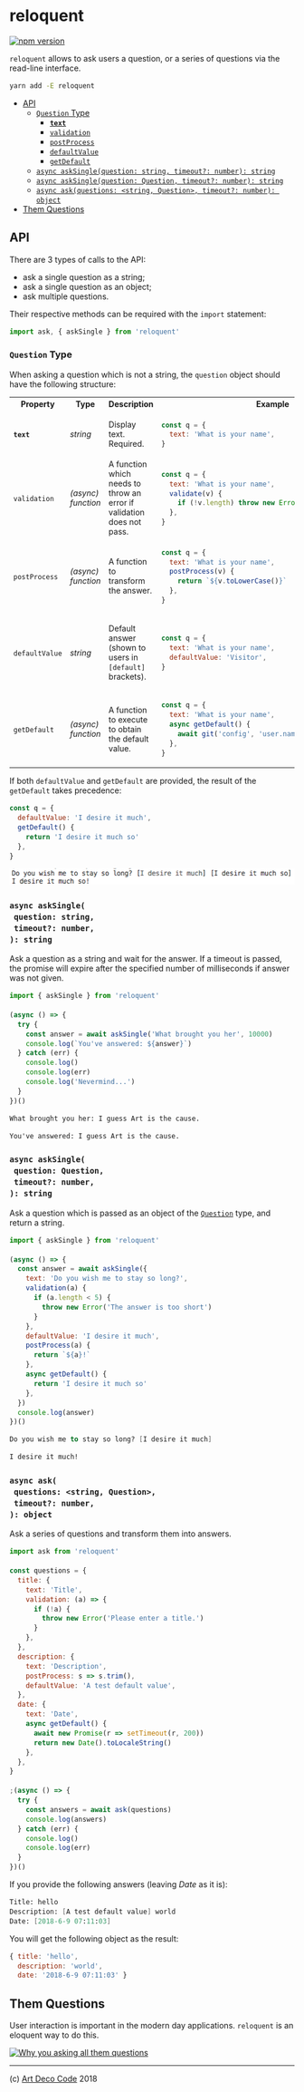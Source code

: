 # reloquent

[![npm version](https://badge.fury.io/js/reloquent.svg)](https://npmjs.org/package/reloquent)

`reloquent` allows to ask users a question, or a series of questions via the read-line interface.

```sh
yarn add -E reloquent
```

- [API](#api)
  * [`Question` Type](#question-type)
    * [<strong><code>text</code></strong>](#text)
    * [<code>validation</code>](#validation)
    * [<code>postProcess</code>](#postprocess)
    * [<code>defaultValue</code>](#defaultvalue)
    * [<code>getDefault</code>](#getdefault)
  * [`async askSingle(question: string, timeout?: number): string`](#async-asksinglequestion-stringtimeout-number-string)
  * [`async askSingle(question: Question, timeout?: number): string`](#async-asksinglequestion-questiontimeout-number-string)
  * [`async ask(questions: <string, Question>, timeout?: number): object`](#async-askquestions-string-questiontimeout-number-object)
- [Them Questions](#them-questions)


## API

There are 3 types of calls to the API:

- ask a single question as a string;
- ask a single question as an object;
- ask multiple questions.

Their respective methods can be required with the `import` statement:

```js
import ask, { askSingle } from 'reloquent'
```

### `Question` Type

When asking a question which is not a string, the `question` object should have the following structure:

<table>
  <tr>
    <th>Property</th>
    <th>Type</th>
    <th>Description</th>
    <th>Example</th>
  </tr>
  
<tr>
  <td><a name="text"><strong><code>text</code></strong></a></td>

  <td><em>string</em></td>
  <td>Display text. Required.</td>
  <td>

```js
const q = {
  text: 'What is your name',
}
```
  
  </td>
</tr>

<tr>
  <td><a name="validation"><code>validation</code></a></td>

  <td><em>(async) function</em></td>
  <td>A function which needs to throw an error if validation does not pass.</td>
  <td>

```js
const q = {
  text: 'What is your name',
  validate(v) {
    if (!v.length) throw new Error('Name is required.')
  },
}
```
  
  </td>
</tr>

<tr>
  <td><a name="postprocess"><code>postProcess</code></a></td>

  <td><em>(async) function</em></td>
  <td>A function to transform the answer.</td>
  <td>

```js
const q = {
  text: 'What is your name',
  postProcess(v) {
    return `${v.toLowerCase()}`
  },
}
```
  
  </td>
</tr>

<tr>
  <td><a name="defaultvalue"><code>defaultValue</code></a></td>

  <td><em>string</em></td>
  <td>

Default answer (shown to users in `[default]` brackets).</td>
  <td>

```js
const q = {
  text: 'What is your name',
  defaultValue: 'Visitor',
}
```
  
  </td>
</tr>

<tr>
  <td><a name="getdefault"><code>getDefault</code></a></td>

  <td><em>(async) function</em></td>
  <td>A function to execute to obtain the default value.</td>
  <td>

```js
const q = {
  text: 'What is your name',
  async getDefault() {
    await git('config', 'user.name')
  },
}
```
  
  </td>
</tr>
</table>


If both `defaultValue` and `getDefault` are provided, the result of the `getDefault` takes precedence:

```js
const q = {
  defaultValue: 'I desire it much',
  getDefault() {
    return 'I desire it much so'
  },
}
```

![getDefault will get precedence](doc/precedence.gif)

### `async askSingle(`<br/>&nbsp;&nbsp;`question: string,`<br/>&nbsp;&nbsp;`timeout?: number,`<br/>`): string`

Ask a question as a string and wait for the answer. If a timeout is passed, the promise will expire after the specified number of milliseconds if answer was not given.

```javascript
import { askSingle } from 'reloquent'

(async () => {
  try {
    const answer = await askSingle('What brought you her', 10000)
    console.log(`You've answered: ${answer}`)
  } catch (err) {
    console.log()
    console.log(err)
    console.log('Nevermind...')
  }
})()
```

```fs
What brought you her: I guess Art is the cause.
```

```fs
You've answered: I guess Art is the cause.
```

### `async askSingle(`<br/>&nbsp;&nbsp;`question: Question,`<br/>&nbsp;&nbsp;`timeout?: number,`<br/>`): string`

Ask a question which is passed as an object of the [`Question`](#question-type) type, and return a string.

```javascript
import { askSingle } from 'reloquent'

(async () => {
  const answer = await askSingle({
    text: 'Do you wish me to stay so long?',
    validation(a) {
      if (a.length < 5) {
        throw new Error('The answer is too short')
      }
    },
    defaultValue: 'I desire it much',
    postProcess(a) {
      return `${a}!`
    },
    async getDefault() {
      return 'I desire it much so'
    },
  })
  console.log(answer)
})()
```

```fs
Do you wish me to stay so long? [I desire it much]
```

```fs
I desire it much!
```

### `async ask(`<br/>&nbsp;&nbsp;`questions: <string, Question>,`<br/>&nbsp;&nbsp;`timeout?: number,`<br/>`): object`

Ask a series of questions and transform them into answers.

```javascript
import ask from 'reloquent'

const questions = {
  title: {
    text: 'Title',
    validation: (a) => {
      if (!a) {
        throw new Error('Please enter a title.')
      }
    },
  },
  description: {
    text: 'Description',
    postProcess: s => s.trim(),
    defaultValue: 'A test default value',
  },
  date: {
    text: 'Date',
    async getDefault() {
      await new Promise(r => setTimeout(r, 200))
      return new Date().toLocaleString()
    },
  },
}

;(async () => {
  try {
    const answers = await ask(questions)
    console.log(answers)
  } catch (err) {
    console.log()
    console.log(err)
  }
})()
```

If you provide the following answers (leaving _Date_ as it is):

```fs
Title: hello
Description: [A test default value] world
Date: [2018-6-9 07:11:03]
```

You will get the following object as the result:

```js
{ title: 'hello',
  description: 'world',
  date: '2018-6-9 07:11:03' }
```
## Them Questions

User interaction is important in the modern day applications. `reloquent` is an eloquent way to do this.

[![Why you asking all them questions](http://img.youtube.com/vi/C1pkVrHKDik/0.jpg)](http://www.youtube.com/watch?v=C1pkVrHKDik)

---

(c) [Art Deco Code][1] 2018

[1]: https://artdeco.bz
